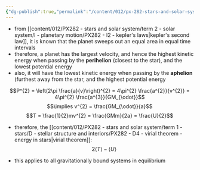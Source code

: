 ```yaml
---
{"dg-publish":true,"permalink":"/content/012/px-282-stars-and-solar-system/term-2-solar-system/i-planetary-motion/px-282-i4-energy-in-orbits/","noteIcon":"1","created":"2025-01-17T11:52:07.065+00:00","updated":"2025-01-17T16:23:57.755+00:00"}
---
```


- from [[content/012/PX282 - stars and solar system/term 2 - solar system/I - planetary motion/PX282 - I2 - kepler's laws\|kepler's second law]], it is known that the planet sweeps out an equal area in equal time intervals
- therefore, a planet has the largest velocity, and hence the highest kinetic energy when passing by the **perihelion** (closest to the star), and the lowest potential energy
- also, it will have the lowest kinetic energy when passing by the **aphelion** (furthest away from the star, and the highest potential energy

$$P^{2} = \left(2\pi \frac{a}{v}\right)^{2} = 4\pi^{2} \frac{a^{2}}{v^{2}} = 4\pi^{2} \frac{a^{3}}{GM_{\odot}}$$
$$\implies v^{2} = \frac{GM_{\odot}}{a}$$
$$T = \frac{1}{2}mv^{2} = \frac{GMm}{2a} = \frac{U}{2}$$
- therefore, the [[content/012/PX282 - stars and solar system/term 1 - stars/D - stellar structure and interiors/PX282 - D4 - virial theorem - energy in stars\|virial theorem]]:
$$2 \langle{T}\rangle - \langle{U}\rangle$$

- this applies to all gravitationally bound systems in equilibrium
